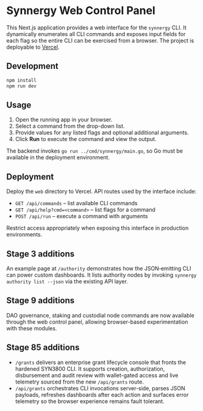 # Synnergy Web Control Panel

This Next.js application provides a web interface for the `synnergy` CLI. It dynamically enumerates all CLI commands and exposes input fields for each flag so the entire CLI can be exercised from a browser. The project is deployable to [Vercel](https://vercel.com/).

## Development

```bash
npm install
npm run dev
```

## Usage

1. Open the running app in your browser.
2. Select a command from the drop-down list.
3. Provide values for any listed flags and optional additional arguments.
4. Click **Run** to execute the command and view the output.

The backend invokes `go run ../cmd/synnergy/main.go`, so Go must be available in the deployment environment.

## Deployment

Deploy the `web` directory to Vercel. API routes used by the interface include:

- `GET /api/commands` – list available CLI commands
- `GET /api/help?cmd=<command>` – list flags for a command
- `POST /api/run` – execute a command with arguments

Restrict access appropriately when exposing this interface in production environments.

## Stage 3 additions

An example page at `/authority` demonstrates how the JSON‑emitting CLI can power
custom dashboards. It lists authority nodes by invoking `synnergy authority list
--json` via the existing API layer.

## Stage 9 additions

DAO governance, staking and custodial node commands are now available through the
web control panel, allowing browser-based experimentation with these modules.

## Stage 85 additions

- `/grants` delivers an enterprise grant lifecycle console that fronts the hardened
  SYN3800 CLI. It supports creation, authorization, disbursement and audit review
  with wallet-gated access and live telemetry sourced from the new `/api/grants`
  route.
- `/api/grants` orchestrates CLI invocations server-side, parses JSON payloads,
  refreshes dashboards after each action and surfaces error telemetry so the
  browser experience remains fault tolerant.
